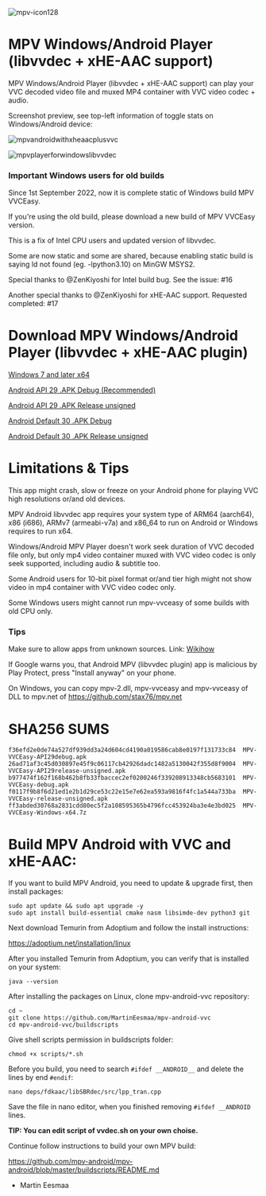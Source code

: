 ![mpv-icon128](https://user-images.githubusercontent.com/88035011/169686347-e7f06fa5-01ea-4b13-9ec6-c87570873db7.png)

# MPV Windows/Android Player (libvvdec + xHE-AAC support)

MPV Windows/Android Player (libvvdec + xHE-AAC support) can play your VVC decoded video file and muxed MP4 container with VVC video codec + audio.

Screenshot preview, see top-left information of toggle stats on Windows/Android device:

![mpvandroidwithxheaacplusvvc](https://user-images.githubusercontent.com/88035011/184468869-7286272c-66e3-4b3e-b1cc-015a6e24103d.jpg)

![mpvplayerforwindowslibvvdec](https://user-images.githubusercontent.com/88035011/176990209-4c6bcc0d-ef14-4e4c-8738-edfbb9a6e1c1.png)

### Important Windows users for old builds

Since 1st September 2022, now it is complete static of Windows build MPV VVCEasy.

If you're using the old build, please download a new build of MPV VVCEasy version.

This is a fix of Intel CPU users and updated version of libvvdec.

Some are now static and some are shared, because enabling static build is saying ld not found (eg. -lpython3.10) on MinGW MSYS2.

Special thanks to @ZenKiyoshi for Intel build bug. See the issue: #16

Another special thanks to @ZenKiyoshi for xHE-AAC support. Requested completed: #17

# Download MPV Windows/Android Player (libvvdec + xHE-AAC plugin)

[Windows 7 and later x64](https://mega.nz/file/ax1CDS5Y#a4pFaa4AK92pPs9lpNf51z5sI8z3ve74luvLi2Lah0w)

[Android API 29 .APK Debug (Recommended)](https://mega.nz/file/ywlyhTgY#CF3nPL4q6ughGKmh3fw84VrLiEKNcW-4ck_oBo4GDUA)

[Android API 29 .APK Release unsigned](https://mega.nz/file/fwMTGKCZ#K0DKjMwUs0uTNyVX9Cwn5pfy21-9EmBVxMFfk8TZY64)

[Android Default 30 .APK Debug](https://mega.nz/file/zgFGXYxS#w0vC8RPRheF_LIxWUGYvoPOzVj7XmFLzTYjV0Ft6OSc)

[Android Default 30 .APK Release unsigned](https://mega.nz/file/ftVwHTRZ#h5mdcyk3JURuz1vsr7sAwtN8MKXqBOjXNGk48jN0PNs)

# Limitations & Tips

This app might crash, slow or freeze on your Android phone for playing VVC high resolutions or/and old devices.

MPV Android libvvdec app requires your system type of ARM64 (aarch64), x86 (i686), ARMv7 (armeabi-v7a) and x86_64 to run on Android or Windows requires to run x64.

Windows/Android MPV Player doesn't work seek duration of VVC decoded file only, but only mp4 video container muxed with VVC video codec is only seek supported, including audio & subtitle too.

Some Android users for 10-bit pixel format or/and tier high might not show video in mp4 container with VVC video codec only.

Some Windows users might cannot run mpv-vvceasy of some builds with old CPU only.

### Tips

Make sure to allow apps from unknown sources. Link: [Wikihow](https://www.wikihow.com/Allow-Apps-from-Unknown-Sources-on-Android)

If Google warns you, that Android MPV (libvvdec plugin) app is malicious by Play Protect, press "Install anyway" on your phone.

On Windows, you can copy mpv-2.dll, mpv-vvceasy and mpv-vvceasy of DLL to mpv.net of https://github.com/stax76/mpv.net

# SHA256 SUMS
```
f36efd2e0de74a527df939dd3a24d604cd4190a019586cab8e0197f131733c84  MPV-VVCEasy-API29debug.apk
26ad71af3c45d030897e45f9c06117cb42926dadc1482a5130042f355d8f9004  MPV-VVCEasy-API29release-unsigned.apk
b977474f162f168b462b8fb33fbaccec2ef0200246f339208913348cb5683101  MPV-VVCEasy-debug.apk
f0117f9b8f6d21ed1e2b1d29ce53c22e15e7e62ea593a9816f4fc1a544a733ba  MPV-VVCEasy-release-unsigned.apk
ff3abded30768a2831cdd80ec5f2a108595365b4796fcc453924ba3e4e3bd025  MPV-VVCEasy-Windows-x64.7z
```

# Build MPV Android with VVC and xHE-AAC:

If you want to build MPV Android, you need to update & upgrade first, then install packages:
```
sudo apt update && sudo apt upgrade -y
sudo apt install build-essential cmake nasm libsimde-dev python3 git
```

Next download Temurin from Adoptium and follow the install instructions:

https://adoptium.net/installation/linux

After you installed Temurin from Adoptium, you can verify that is installed on your system:
```
java --version
```

After installing the packages on Linux, clone mpv-android-vvc repository:
```
cd ~
git clone https://github.com/MartinEesmaa/mpv-android-vvc
cd mpv-android-vvc/buildscripts
```

Give shell scripts permission in buildscripts folder:
```
chmod +x scripts/*.sh
```

Before you build, you need to search `#ifdef __ANDROID__` and delete the lines by end `#endif`:

```
nano deps/fdkaac/libSBRdec/src/lpp_tran.cpp
```

Save the file in nano editor, when you finished removing `#ifdef __ANDROID` lines.

**TIP: You can edit script of vvdec.sh on your own choise.**

Continue follow instructions to build your own MPV build:

https://github.com/mpv-android/mpv-android/blob/master/buildscripts/README.md

-   Martin Eesmaa

